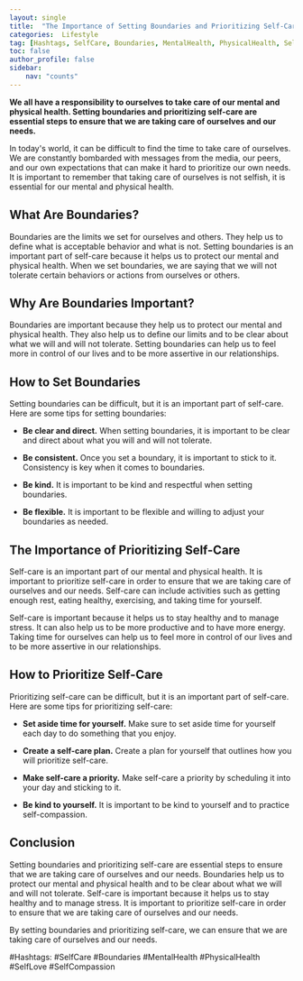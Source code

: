 ```yaml
---
layout: single
title:  "The Importance of Setting Boundaries and Prioritizing Self-Care"
categories:  Lifestyle
tag: [Hashtags, SelfCare, Boundaries, MentalHealth, PhysicalHealth, SelfLove, SelfCompassion, ]
toc: false
author_profile: false
sidebar:
    nav: "counts"
---
```

    
**We all have a responsibility to ourselves to take care of our mental and physical health. Setting boundaries and prioritizing self-care are essential steps to ensure that we are taking care of ourselves and our needs.**

In today's world, it can be difficult to find the time to take care of ourselves. We are constantly bombarded with messages from the media, our peers, and our own expectations that can make it hard to prioritize our own needs. It is important to remember that taking care of ourselves is not selfish, it is essential for our mental and physical health. 

## What Are Boundaries?

Boundaries are the limits we set for ourselves and others. They help us to define what is acceptable behavior and what is not. Setting boundaries is an important part of self-care because it helps us to protect our mental and physical health. When we set boundaries, we are saying that we will not tolerate certain behaviors or actions from ourselves or others. 

## Why Are Boundaries Important?

Boundaries are important because they help us to protect our mental and physical health. They also help us to define our limits and to be clear about what we will and will not tolerate. Setting boundaries can help us to feel more in control of our lives and to be more assertive in our relationships. 

## How to Set Boundaries

Setting boundaries can be difficult, but it is an important part of self-care. Here are some tips for setting boundaries:

- **Be clear and direct.** When setting boundaries, it is important to be clear and direct about what you will and will not tolerate.

- **Be consistent.** Once you set a boundary, it is important to stick to it. Consistency is key when it comes to boundaries.

- **Be kind.** It is important to be kind and respectful when setting boundaries.

- **Be flexible.** It is important to be flexible and willing to adjust your boundaries as needed.

## The Importance of Prioritizing Self-Care

Self-care is an important part of our mental and physical health. It is important to prioritize self-care in order to ensure that we are taking care of ourselves and our needs. Self-care can include activities such as getting enough rest, eating healthy, exercising, and taking time for yourself. 

Self-care is important because it helps us to stay healthy and to manage stress. It can also help us to be more productive and to have more energy. Taking time for ourselves can help us to feel more in control of our lives and to be more assertive in our relationships. 

## How to Prioritize Self-Care

Prioritizing self-care can be difficult, but it is an important part of self-care. Here are some tips for prioritizing self-care:

- **Set aside time for yourself.** Make sure to set aside time for yourself each day to do something that you enjoy.

- **Create a self-care plan.** Create a plan for yourself that outlines how you will prioritize self-care.

- **Make self-care a priority.** Make self-care a priority by scheduling it into your day and sticking to it.

- **Be kind to yourself.** It is important to be kind to yourself and to practice self-compassion.

## Conclusion

Setting boundaries and prioritizing self-care are essential steps to ensure that we are taking care of ourselves and our needs. Boundaries help us to protect our mental and physical health and to be clear about what we will and will not tolerate. Self-care is important because it helps us to stay healthy and to manage stress. It is important to prioritize self-care in order to ensure that we are taking care of ourselves and our needs. 

By setting boundaries and prioritizing self-care, we can ensure that we are taking care of ourselves and our needs. 

#Hashtags: #SelfCare #Boundaries #MentalHealth #PhysicalHealth #SelfLove #SelfCompassion